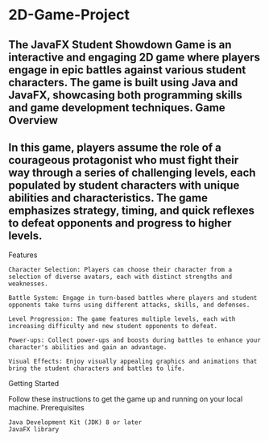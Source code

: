 # 2D-Game-Project
The JavaFX Student Showdown Game is an interactive and engaging 2D game where players engage in epic battles against various student characters. The game is built using Java and JavaFX, showcasing both programming skills and game development techniques.
Game Overview
-----------------------------------------------------------
In this game, players assume the role of a courageous protagonist who must fight their way through a series of challenging levels, each populated by student characters with unique abilities and characteristics. The game emphasizes strategy, timing, and quick reflexes to defeat opponents and progress to higher levels.
---------
Features

    Character Selection: Players can choose their character from a selection of diverse avatars, each with distinct strengths and weaknesses.

    Battle System: Engage in turn-based battles where players and student opponents take turns using different attacks, skills, and defenses.

    Level Progression: The game features multiple levels, each with increasing difficulty and new student opponents to defeat.

    Power-ups: Collect power-ups and boosts during battles to enhance your character's abilities and gain an advantage.

    Visual Effects: Enjoy visually appealing graphics and animations that bring the student characters and battles to life.

Getting Started

Follow these instructions to get the game up and running on your local machine.
Prerequisites

    Java Development Kit (JDK) 8 or later
    JavaFX library
